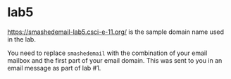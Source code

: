 # lab5

https://smashedemail-lab5.csci-e-11.org/ is the sample domain name used in the lab.

You need to replace `smashedemail` with the combination of your email mailbox and the first part of your email domain. This was sent to you in an email message as part of lab #1.
